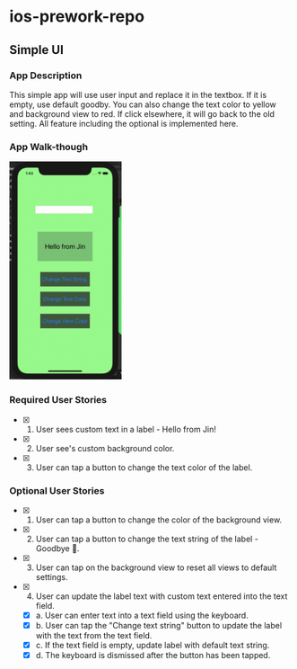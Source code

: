 # ios-prework-repo
## Simple UI

### App Description
This simple app will use user input and replace it in the textbox. If it is empty, use default goodby. 
You can also change the text color to yellow and background view to red. 
If click elsewhere, it will go back to the old setting. 
All feature including the optional is implemented here. 

### App Walk-though

<img src="QACMU7yP7z.gif" width=200><br>

### Required User Stories
- [x] 1. User sees custom text in a label - Hello from Jin!
- [x] 2. User see's custom background color.
- [x] 3. User can tap a button to change the text color of the label.

### Optional User Stories
- [x] 1. User can tap a button to change the color of the background view.
- [x] 2. User can tap a button to change the text string of the label - Goodbye 👋.
- [x] 3. User can tap on the background view to reset all views to default settings.
- [x] 4. User can update the label text with custom text entered into the text field.
   - [x] a. User can enter text into a text field using the keyboard.
   - [x] b. User can tap the "Change text string" button to update the label with the text from the text field.
   - [x] c. If the text field is empty, update label with default text string.
   - [x] d. The keyboard is dismissed after the button has been tapped.
